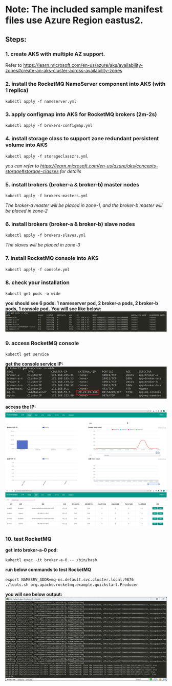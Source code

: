 # Note: The included sample manifest files use Azure Region eastus2.

## Steps:
### 1. create AKS with multiple AZ support. 
Refer to https://learn.microsoft.com/en-us/azure/aks/availability-zones#create-an-aks-cluster-across-availability-zones

### 2. install the RocketMQ NameServer component into AKS (with 1 replica)
```
kubectl apply -f nameserver.yml
```

### 3. apply configmap into AKS for RocketMQ brokers (2m-2s)
```
kubectl apply -f brokers-configmap.yml
```

### 4. install storage class to support zone redundant persistent volume into AKS
```
kubectl apply -f storageclasszrs.yml
```
_you can refer to https://learn.microsoft.com/en-us/azure/aks/concepts-storage#storage-classes for details_

### 5. install brokers (broker-a & broker-b) master nodes
```
kubectl apply -f brokers-masters.yml
```
_The broker-a master will be placed in zone-1, and the broker-b master will be placed in zone-2_

### 6. install brokers (broker-a & broker-b) slave nodes
```
kubectl apply -f brokers-slaves.yml
```
_The slaves will be placed in zone-3_

### 7. install RocketMQ console into AKS
```
kubectl apply -f console.yml
```

### 8. check your installation
```
kubectl get pods -o wide
```
**you should see 6 pods: 1 nameserver pod, 2 broker-a pods, 2 broker-b pods, 1 console pod.**
**You will see like below:**
![](https://github.com/kylercai/OSS-AKS/blob/master/rocketmq/get-pods.jpg)

### 9. access RocketMQ console
```
kubectl get service
```
**get the console service IP:** 
![](https://github.com/kylercai/OSS-AKS/blob/master/rocketmq/get-services.jpg) <br>

**access the IP:**
![](https://github.com/kylercai/OSS-AKS/blob/master/rocketmq/console-1.jpg)
![](https://github.com/kylercai/OSS-AKS/blob/master/rocketmq/console-2.jpg)

### 10. test RocketMQ
**get into broker-a-0 pod:**
```
kubectl exec -it broker-a-0 -- /bin/bash
```
**run below commands to test RocketMQ**
```
export NAMESRV_ADDR=mq-ns.default.svc.cluster.local:9876
./tools.sh org.apache.rocketmq.example.quickstart.Producer
```
**you will see below output:**
![](https://github.com/kylercai/OSS-AKS/blob/master/rocketmq/msg-producer.jpg)